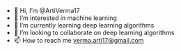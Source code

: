 - 👋 Hi, I’m @ArtiVerma17
- 👀 I’m interested in machine learning
- 🌱 I’m currently learning deep learning algorithms
- 💞️ I’m looking to collaborate on deep learning algorithms
- 📫 How to reach me verma.arti17@gmail.com

<!---
ArtiVerma17/ArtiVerma17 is a ✨ special ✨ repository because its `README.md` (this file) appears on your GitHub profile.
You can click the Preview link to take a look at your changes.
--->
